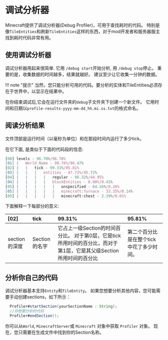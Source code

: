 调试分析器
==========

Minecraft提供了调试分析器(Debug Profiler)，可用于查找耗时的代码。 特别是像`TileEntities`和刷新`TileEntities`这样的东西，对于mod开发者和服务器服主找到耗时代码非常有用。

使用调试分析器
----------------------

调试分析器用起来很简单. 它用 `/debug start`开始分析, 用 `/debug stop`停止。
重要的是，收集数据的时间越多，结果就越好。
建议至少让它收集一分钟的数据。

!!! note "提示"
    当然，您只能分析可用的代码。要分析的实体和TileEntities必须存在于世界中，以显示在结果中。

在你结束调试后,它会在运行文件夹的`debug`子文件夹下创建一个新文件。
它用时间和日期以`profile-results-yyyy-mm-dd_hh.mi.ss.txt`的格式命名。

阅读分析结果
----------------------------

文件顶部是运行时间（以毫秒为单位）和在那段时间内运行了多少tick。

在它下面, 是类似于下面的代码段的信息:
```js
[00] levels - 96.70%/96.70%
[01] |   World Name - 99.76%/96.47%
[02] |   |   tick - 99.31%/95.81%
[03] |   |   |   entities - 47.72%/45.72%
[04] |   |   |   |   regular - 98.32%/44.95%
[04] |   |   |   |   blockEntities - 0.90%/0.41%
[05] |   |   |   |   |   unspecified - 64.26%/0.26%
[05] |   |   |   |   |   minecraft:furnace - 33.35%/0.14%
[05] |   |   |   |   |   minecraft:chest - 2.39%/0.01%
```
下面解释一下每部分的意义:

| [02]| tick | 99.31% | 95.81% |
| :----------------------- | :---------------------- | :----------- | :----------- |
| section的深度 | Section的名字 | 它占上一级Section的时间百分比。 对于第0层，它是tick所用时间的百分比，而对于第1层，它是其父级Section所用时间的百分比 | 第二个百分比是在整个tick中花了多少时间。 |

分析你自己的代码
----------------

调试分析器基本支持`Entity`和`TileEntity`。 如果您想要分析其他内容，您可能需要手动创建sections，如下所示：

```JAVA
  Profiler#startSection(yourSectionName : String);
  //你想要分析的代码
  Profiler#endSection();
```
你可以从`World`, `MinecraftServer`或 `Minecraft` 对象中获取 `Profiler` 对象。
现在，您只需要在生成文件中找到你的Section名称。